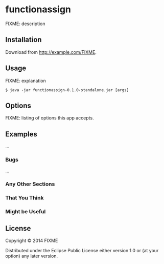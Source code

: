 # functionassign

FIXME: description

## Installation

Download from http://example.com/FIXME.

## Usage

FIXME: explanation

    $ java -jar functionassign-0.1.0-standalone.jar [args]

## Options

FIXME: listing of options this app accepts.

## Examples

...

### Bugs

...

### Any Other Sections
### That You Think
### Might be Useful

## License

Copyright © 2014 FIXME

Distributed under the Eclipse Public License either version 1.0 or (at
your option) any later version.
